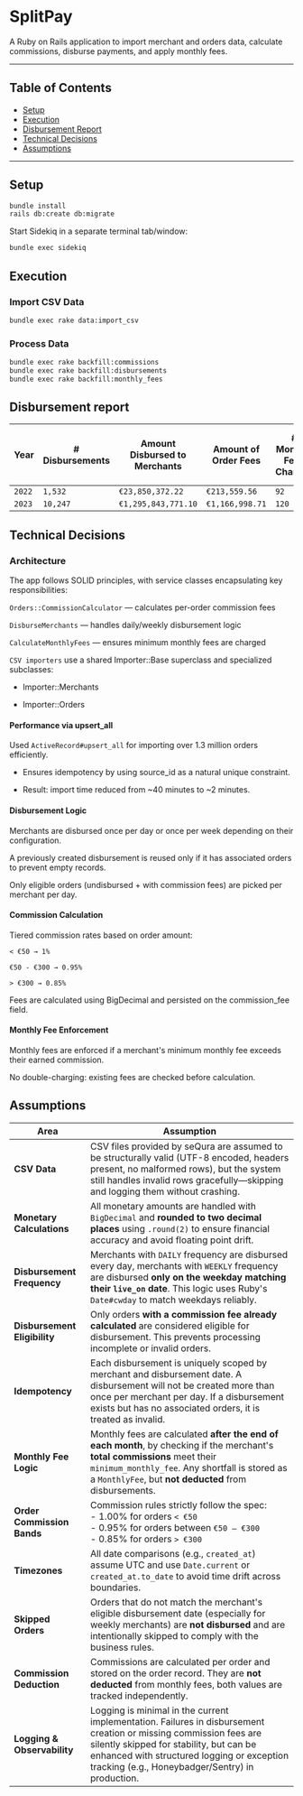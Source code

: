 # SplitPay

A Ruby on Rails application to import merchant and orders data, calculate commissions, disburse payments, and apply monthly fees.

---

## Table of Contents

- [Setup](#setup)
- [Execution](#execution)
- [Disbursement Report](#disbursement-report)
- [Technical Decisions](#technical-decisions)
- [Assumptions](#assumptions)

---

## Setup

```bash
bundle install
rails db:create db:migrate
```
Start Sidekiq in a separate terminal tab/window:
```bash
bundle exec sidekiq
```

## Execution

### Import CSV Data

```bash
bundle exec rake data:import_csv
```
### Process Data

```bash
bundle exec rake backfill:commissions
bundle exec rake backfill:disbursements
bundle exec rake backfill:monthly_fees
```

## Disbursement report

| Year   | # Disbursements | Amount Disbursed to Merchants | Amount of Order Fees | # Monthly Fees Charged | Amount of Monthly Fees Charged |
| ------ | --------------- | ----------------------------- | -------------------- | ---------------------- | ------------------------------ |
| `2022` | `1,532`         | `€23,850,372.22`              | `€213,559.56`        | `92`                   | `€2,051.76`                    |
| `2023` | `10,247`        | `€1,295,843,771.10`           | `€1,166,998.71`      | `120`                  | `€2,048.25`                    |


## Technical Decisions

### Architecture
The app follows SOLID principles, with service classes encapsulating key responsibilities:

`Orders::CommissionCalculator` — calculates per-order commission fees

`DisburseMerchants` — handles daily/weekly disbursement logic

`CalculateMonthlyFees` — ensures minimum monthly fees are charged

`CSV importers` use a shared Importer::Base superclass and specialized subclasses:

- Importer::Merchants

- Importer::Orders

#### Performance via upsert_all
Used `ActiveRecord#upsert_all` for importing over 1.3 million orders efficiently.

- Ensures idempotency by using source_id as a natural unique constraint.

- Result: import time reduced from ~40 minutes to ~2 minutes.

#### Disbursement Logic
Merchants are disbursed once per day or once per week depending on their configuration.

A previously created disbursement is reused only if it has associated orders to prevent empty records.

Only eligible orders (undisbursed + with commission fees) are picked per merchant per day.

#### Commission Calculation
Tiered commission rates based on order amount:

`< €50 → 1%`

`€50 - €300 → 0.95%`

`> €300 → 0.85%`

Fees are calculated using BigDecimal and persisted on the commission_fee field.

#### Monthly Fee Enforcement
Monthly fees are enforced if a merchant's minimum monthly fee exceeds their earned commission.

No double-charging: existing fees are checked before calculation.


## Assumptions

| Area                         | Assumption                                                                                                                                                                                                                                                     |
| ---------------------------- | -------------------------------------------------------------------------------------------------------------------------------------------------------------------------------------------------------------------------------------------------------------- |
| **CSV Data**                 | CSV files provided by seQura are assumed to be structurally valid (UTF-8 encoded, headers present, no malformed rows), but the system still handles invalid rows gracefully—skipping and logging them without crashing.                                        |
| **Monetary Calculations**    | All monetary amounts are handled with `BigDecimal` and **rounded to two decimal places** using `.round(2)` to ensure financial accuracy and avoid floating point drift.                                                                                        |
| **Disbursement Frequency**   | Merchants with `DAILY` frequency are disbursed every day, merchants with `WEEKLY` frequency are disbursed **only on the weekday matching their `live_on` date**. This logic uses Ruby's `Date#cwday` to match weekdays reliably.                               |
| **Disbursement Eligibility** | Only orders **with a commission fee already calculated** are considered eligible for disbursement. This prevents processing incomplete or invalid orders.                                                                                                      |
| **Idempotency**              | Each disbursement is uniquely scoped by merchant and disbursement date. A disbursement will not be created more than once per merchant per day. If a disbursement exists but has no associated orders, it is treated as invalid.                               |
| **Monthly Fee Logic**        | Monthly fees are calculated **after the end of each month**, by checking if the merchant's **total commissions** meet their `minimum_monthly_fee`. Any shortfall is stored as a `MonthlyFee`, but **not deducted** from disbursements.                         |
| **Order Commission Bands**   | Commission rules strictly follow the spec: <br> - 1.00% for orders `< €50` <br> - 0.95% for orders between `€50 – €300` <br> - 0.85% for orders `> €300`                                                                                                       |
| **Timezones**                | All date comparisons (e.g., `created_at`) assume UTC and use `Date.current` or `created_at.to_date` to avoid time drift across boundaries.                                                                                                                     |
| **Skipped Orders**           | Orders that do not match the merchant's eligible disbursement date (especially for weekly merchants) are **not disbursed** and are intentionally skipped to comply with the business rules.                                                                    |
| **Commission Deduction**     | Commissions are calculated per order and stored on the order record. They are **not deducted** from monthly fees, both values are tracked independently.                                                                                                       |
| **Logging & Observability**  | Logging is minimal in the current implementation. Failures in disbursement creation or missing commission fees are silently skipped for stability, but can be enhanced with structured logging or exception tracking (e.g., Honeybadger/Sentry) in production. |
